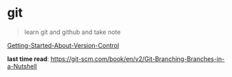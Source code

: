 # git
> learn git and github and take note

[Getting-Started-About-Version-Control](https://git-scm.com/book/en/v2/Getting-Started-About-Version-Control)



**last time read**: 
https://git-scm.com/book/en/v2/Git-Branching-Branches-in-a-Nutshell

